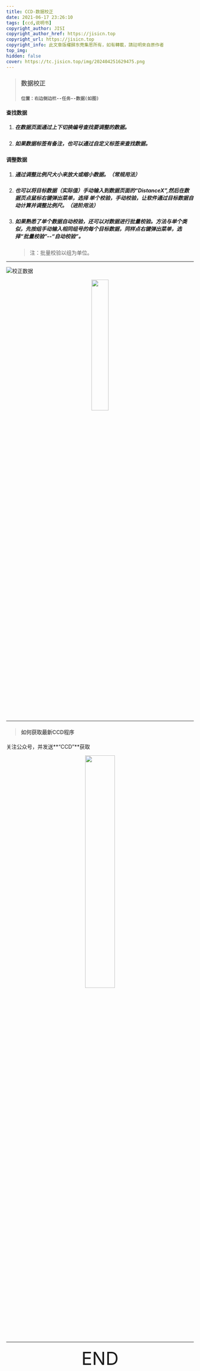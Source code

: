 ```yaml
---
title: CCD-数据校正
date: 2021-06-17 23:26:10
tags: [ccd,说明书]
copyright_author: JISI
copyright_author_href: https://jisicn.top
copyright_url: https://jisicn.top
copyright_info: 此文章版權歸东莞集思所有，如有轉載，請註明來自原作者
top_img: 
hidden: false
cover: https://tc.jisicn.top/img/202404251629475.png
---
```



> ### 数据校正
>
> #### `位置：右边侧边栏--任务--数据(如图)`



#### 查找数据

1. ##### 在数据页面通过上下切换编号查找要调整的数据。

2. ##### 如果数据标签有备注，也可以通过自定义标签来查找数据。



#### 调整数据

1. ##### 通过调整比例尺大小来放大或缩小数据。（常规用法）

2. ##### 也可以将目标数据（实际值）手动输入到数据页面的“DistanceX”,然后在数据页点鼠标右键弹出菜单，选择 单个校验，手动校验，让软件通过目标数据自动计算并调整比例尺。（进阶用法）

3. ##### 如果熟悉了单个数据自动校验，还可以对数据进行批量校验。方法与单个类似，先按组手动输入相同组号的每个目标数据，同样点右键弹出菜单，选择“批量校验”--“自动校验”。

   > 注：批量校验以组为单位。
   
   

------



![校正数据](https://tc.jisicn.top/img/202404251630850.png)



<div align="center">
    <img src="https://tc.jisicn.top/img/202404251631424.png" width="30%" height="30%"></img>
</div>



---

> #### 如何获取最新CCD程序

关注公众号，并发送**“CCD”**获取

<div align="center">
    <img src="https://tc.jisicn.top/img/202404251607047.png" width="40%" height="40%"></img>
</div>



------

<div align='center' ><font size='50'>END</font></div>